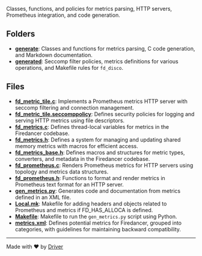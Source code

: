 <!--------------------------------------------------------------------------------->
<!-- IMPORTANT: This file is auto-generated by Driver (https://driver.ai). -------->
<!-- Manual edits may be overwritten on future commits. --------------------------->
<!--------------------------------------------------------------------------------->

Classes, functions, and policies for metrics parsing, HTTP servers, Prometheus integration, and code generation.

## Folders
- **[generate](generate/README.md)**: Classes and functions for metrics parsing, C code generation, and Markdown documentation.
- **[generated](generated/README.md)**: Seccomp filter policies, metrics definitions for various operations, and Makefile rules for `fd_disco`.

## Files
- **[fd_metric_tile.c](fd_metric_tile.c.md)**: Implements a Prometheus metrics HTTP server with seccomp filtering and connection management.
- **[fd_metric_tile.seccomppolicy](fd_metric_tile.seccomppolicy.md)**: Defines security policies for logging and serving HTTP metrics using file descriptors.
- **[fd_metrics.c](fd_metrics.c.md)**: Defines thread-local variables for metrics in the Firedancer codebase.
- **[fd_metrics.h](fd_metrics.h.md)**: Defines a system for managing and updating shared memory metrics with macros for efficient access.
- **[fd_metrics_base.h](fd_metrics_base.h.md)**: Defines macros and structures for metric types, converters, and metadata in the Firedancer codebase.
- **[fd_prometheus.c](fd_prometheus.c.md)**: Renders Prometheus metrics for HTTP servers using topology and metrics data structures.
- **[fd_prometheus.h](fd_prometheus.h.md)**: Functions to format and render metrics in Prometheus text format for an HTTP server.
- **[gen_metrics.py](gen_metrics.py.md)**: Generates code and documentation from metrics defined in an XML file.
- **[Local.mk](Local.mk.md)**: Makefile for adding headers and objects related to Prometheus and metrics if FD_HAS_ALLOCA is defined.
- **[Makefile](Makefile.md)**: Makefile to run the `gen_metrics.py` script using Python.
- **[metrics.xml](metrics.xml.md)**: Defines potential metrics for Firedancer, grouped into categories, with guidelines for maintaining backward compatibility.

---
Made with ❤️ by [Driver](https://www.driver.ai/)